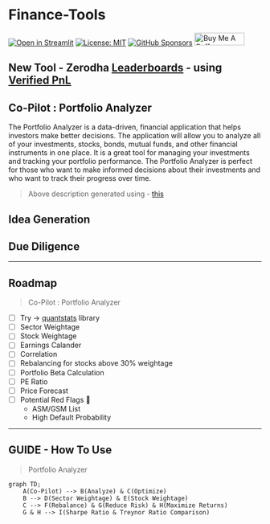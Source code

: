 # Finance-Tools

[![Open in Streamlit](https://static.streamlit.io/badges/streamlit_badge_black_white.svg)](https://finance-tools.streamlit.app/)
[![License: MIT](https://img.shields.io/badge/License-MIT-yellow.svg)](https://opensource.org/licenses/MIT)
[![GitHub Sponsors](https://img.shields.io/github/sponsors/hirawatt?label=GitHub%20Sponsors&style=social)](https://github.com/sponsors/hirawatt)
<a href="https://www.buymeacoffee.com/hirawat" target="_blank"><img src="https://cdn.buymeacoffee.com/buttons/v2/default-yellow.png" alt="Buy Me A Coffee" width="100" height="25" ></a>

## New Tool - Zerodha [Leaderboards](https://zerodha.hirawat.in/) - using [Verified PnL](https://support.zerodha.com/category/console/reports/other-queries/articles/verified-p-l)

## Co-Pilot : Portfolio Analyzer

The Portfolio Analyzer is a data-driven, financial application that helps investors make better decisions. The application will allow you to analyze all of your investments, stocks, bonds, mutual funds, and other financial instruments in one place. It is a great tool for managing your investments and tracking your portfolio performance. The Portfolio Analyzer is perfect for those who want to make informed decisions about their investments and who want to track their progress over time.

> Above description generated using - [this](https://mydukaan.io/tools/product-description-generator)

## Idea Generation

## Due Diligence

---

## Roadmap

> Co-Pilot : Portfolio Analyzer

- [ ] Try -> [quantstats](https://github.com/ranaroussi/quantstats) library
- [ ] Sector Weightage
- [ ] Stock Weightage
- [ ] Earnings Calander
- [ ] Correlation
- [ ] Rebalancing for stocks above 30% weightage
- [ ] Portfolio Beta Calculation
- [ ] PE Ratio
- [ ] Price Forecast
- [ ] Potential Red Flags 🚩
  - ASM/GSM List
  - High Default Probability

---

## GUIDE - How To Use

> Portfolio Analyzer

```mermaid
graph TD;
    A(Co-Pilot) --> B(Analyze) & C(Optimize)
    B --> D(Sector Weightage) & E(Stock Weightage)
    C --> F(Rebalance) & G(Reduce Risk) & H(Maximize Returns)
    G & H --> I(Sharpe Ratio & Treynor Ratio Comparison)
```
